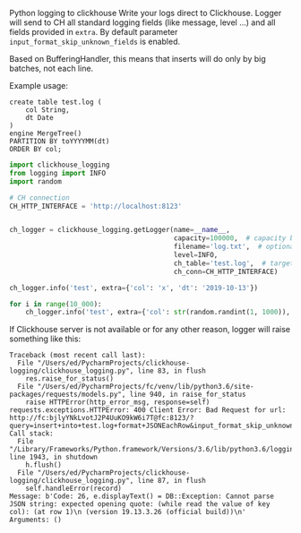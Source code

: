 Python logging to clickhouse
Write your logs direct to Clickhouse. 
Logger will send to CH all standard logging fields (like message, level ...) and all fields provided in `extra`.
By default parameter `input_format_skip_unknown_fields` is enabled.

Based on BufferingHandler, this means that inserts will do only by big batches, not each line.


Example usage:

```jql
create table test.log (
	col String,
	dt Date
)
engine MergeTree()
PARTITION BY toYYYYMM(dt)
ORDER BY col;
```

```python
import clickhouse_logging
from logging import INFO
import random

# CH connection
CH_HTTP_INTERFACE = 'http://localhost:8123'


ch_logger = clickhouse_logging.getLogger(name=__name__,
                                         capacity=100000,  # capacity before send to CH 
                                         filename='log.txt',  # optional,  if specified also send to local file
                                         level=INFO, 
                                         ch_table='test.log',  # target CH table
                                         ch_conn=CH_HTTP_INTERFACE)

ch_logger.info('test', extra={'col': 'x', 'dt': '2019-10-13'})

for i in range(10_000):
    ch_logger.info('test', extra={'col': str(random.randint(1, 1000)), 'dt': '2019-10-13'})
```


If Clickhouse server is not available or for any other reason, logger will raise something like this:

```log
Traceback (most recent call last):
  File "/Users/ed/PycharmProjects/clickhouse-logging/clickhouse_logging.py", line 83, in flush
    res.raise_for_status()
  File "/Users/ed/PycharmProjects/fc/venv/lib/python3.6/site-packages/requests/models.py", line 940, in raise_for_status
    raise HTTPError(http_error_msg, response=self)
requests.exceptions.HTTPError: 400 Client Error: Bad Request for url: http://fc:bjlyYNkLvotJ2P4UuKO9kW6i7T@fc:8123/?query=insert+into+test.log+format+JSONEachRow&input_format_skip_unknown_fields=1
Call stack:
  File "/Library/Frameworks/Python.framework/Versions/3.6/lib/python3.6/logging/__init__.py", line 1943, in shutdown
    h.flush()
  File "/Users/ed/PycharmProjects/clickhouse-logging/clickhouse_logging.py", line 87, in flush
    self.handleError(record)
Message: b'Code: 26, e.displayText() = DB::Exception: Cannot parse JSON string: expected opening quote: (while read the value of key col): (at row 1)\n (version 19.13.3.26 (official build))\n'
Arguments: ()
```
